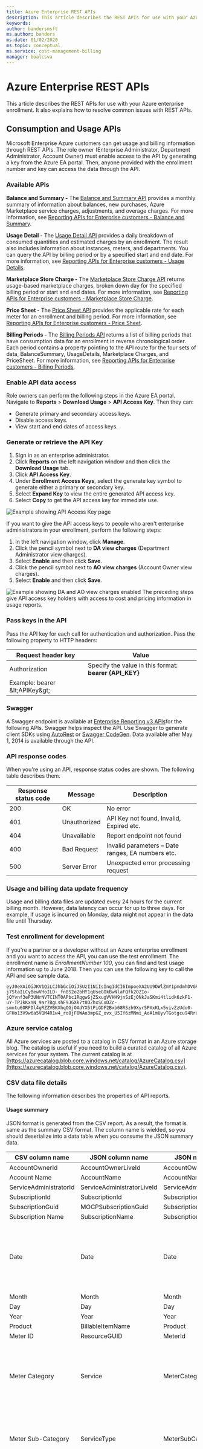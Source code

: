 ```yaml
---
title: Azure Enterprise REST APIs
description: This article describes the REST APIs for use with your Azure enterprise enrollment.
keywords:
author: bandersmsft
ms.author: banders
ms.date: 01/02/2020
ms.topic: conceptual
ms.service: cost-management-billing
manager: boalcsva
---
```


# Azure Enterprise REST APIs

This article describes the REST APIs for use with your Azure enterprise enrollment. It also explains how to resolve common issues with REST APIs.

## Consumption and Usage APIs

Microsoft Enterprise Azure customers can get usage and billing information through REST APIs. The role owner (Enterprise Administrator, Department Administrator, Account Owner) must enable access to the API by generating a key from the Azure EA portal. Then, anyone provided with the enrollment number and key can access the data through the API.

### Available APIs

**Balance and Summary -** The [Balance and Summary API](billing-enterprise-api-balance-summary.md) provides a monthly summary of information about balances, new purchases, Azure Marketplace service charges, adjustments, and overage charges. For more information, see [Reporting APIs for Enterprise customers - Balance and Summary](/rest/api/billing/enterprise/billing-enterprise-api-balance-summary).

**Usage Detail -** The [Usage Detail API](billing-enterprise-api-usage-detail.md) provides a daily breakdown of consumed quantities and estimated charges by an enrollment. The result also includes information about instances, meters, and departments. You can query the API by billing period or by a specified start and end date. For more information, see [Reporting APIs for Enterprise customers - Usage Details](/rest/api/billing/enterprise/billing-enterprise-api-usage-detail).

**Marketplace Store Charge -** The [Marketplace Store Charge API](billing-enterprise-api-marketplace-storecharge.md) returns usage-based marketplace charges, broken down day for the specified billing period or start and end dates. For more information, see [Reporting APIs for Enterprise customers - Marketplace Store Charge](/rest/api/billing/enterprise/billing-enterprise-api-marketplace-storecharge).

**Price Sheet -** The [Price Sheet API](/rest/api/billing/enterprise/billing-enterprise-api-pricesheet) provides the applicable rate for each meter for an enrollment and billing period. For more information, see [Reporting APIs for Enterprise customers - Price Sheet](/rest/api/billing/enterprise/billing-enterprise-api-pricesheet).

**Billing Periods -** The [Billing Periods API](billing-enterprise-api-billing-periods.md) returns a list of billing periods that have consumption data for an enrollment in reverse chronological order. Each period contains a property pointing to the API route for the four sets of data, BalanceSummary, UsageDetails, Marketplace Charges, and PriceSheet. For more information, see [Reporting APIs for Enterprise customers - Billing Periods](/rest/api/billing/enterprise/billing-enterprise-api-billing-periods).

### Enable API data access

Role owners can perform the following steps in the Azure EA portal. Navigate to **Reports** > **Download Usage** > **API Access Key**. Then they can:

- Generate primary and secondary access keys.
- Disable access keys.
- View start and end dates of access keys.

### Generate or retrieve the API Key

1. Sign in as an enterprise administrator.
2. Click **Reports** on the left navigation window and then click the **Download Usage** tab.
3. Click **API Access Key**.
4. Under **Enrollment Access Keys**, select the generate key symbol to generate either a primary or secondary key.
5. Select **Expand Key** to view the entire generated API access key.
6. Select **Copy** to get the API access key for immediate use.

![Example showing API Access Key page](./media/billing-ea-portal-rest-apis/ea-create-generate-or-retrieve-the-api-key.png)

If you want to give the API access keys to people who aren't enterprise administrators in your enrollment, perform the following steps:

1. In the left navigation window, click **Manage**.
2. Click the pencil symbol next to **DA view charges** (Department Administrator view charges).
3. Select **Enable** and then click **Save**.
4. Click the pencil symbol next to **AO view charges** (Account Owner view charges).
5. Select **Enable** and then click **Save**.

![Example showing DA and AO view charges enabled](./media/billing-ea-portal-rest-apis/create-ea-generate-or-retrieve-api-key-enable-ao-do-view.png)
The preceding steps give API access key holders with access to cost and pricing information in usage reports.

### Pass keys in the API

Pass the API key for each call for authentication and authorization. Pass the following property to HTTP headers:

| Request header key | Value |
| --- | --- |
| Authorization | Specify the value in this format: **bearer {API\_KEY}**
Example: bearer \&lt;APIKey\&gt; |

### Swagger

A Swagger endpoint is available at [Enterprise Reporting v3 APIs](https://consumption.azure.com/swagger/ui/index)for the following APIs. Swagger helps inspect the API. Use Swagger to generate client SDKs using [AutoRest](https://github.com/Azure/AutoRest) or [Swagger CodeGen](https://swagger.io/swagger-codegen/). Data available after May 1, 2014 is available through the API.

### API response codes

When you're using an API, response status codes are shown. The following table describes them.

| Response status code | Message | Description |
| --- | --- | --- |
| 200 | OK | No error |
| 401 | Unauthorized | API Key not found, Invalid, Expired etc. |
| 404 | Unavailable | Report endpoint not found |
| 400 | Bad Request | Invalid parameters – Date ranges, EA numbers etc. |
| 500 | Server Error | Unexpected error processing request |

### Usage and billing data update frequency

Usage and billing data files are updated every 24 hours for the current billing month. However, data latency can occur for up to three days. For example, if usage is incurred on Monday, data might not appear in the data file until Thursday.

### Test enrollment for development

If you're a partner or a developer without an Azure enterprise enrollment and you want to access the API, you can use the test enrollment. The enrollment name is _EnrollmentNumber 100_, you can find and test usage information up to June 2018. Then you can use the following key to call the API and see sample data.

```
eyJ0eXAiOiJKV1QiLCJhbGciOiJSUzI1NiIsIng1dCI6ImpoeXA2UU9DWlZmY1pmdmhDVGR1OFdxeTJ5byJ9.eyJFbnJvbGxtZW50TnVtYmVyIjoiMTAwIiwiSWQiOiI1ZTc2ZmNiMy0xN2I4LTQ5ZDItYjdkOC0zMDU0YjUwOWY0MWYiLCJSZXBvcnRWaWV3IjoiU3lzdGVtIiwiUGFydG5lcklkIjoiIiwiRGVwYXJ0bWVudElkIjoiIiwiQWNjb3VudElkIjoiIiwiaXNzIjoiZWEubWljcm9zb2Z0YXp1cmUuY29tIiwiYXVkIjoiY2xpZW50LmVhLm1pY3Jvc29mdGF6dXJlLmNvbSIsImV4cCI6MTU4NjM5MDA2OSwibmJmIjoxNTcwNTc4ODY5fQ.lENR5pCBph6iZCVexUlN1b-j7StaILCyBewVHoILD-_fn8S2o2bHY1qUseGOkBwNlaFQfk2OZIo-jQYvnf3eP3UNrNVTCINT0APbc1RqgwSjZSxugVVHH9jnSzEjONkJaSKmi4tlidk6zkF1-uY-TPJkKxYN_9ar7BgLshF9JGXk7t8OZhxSCxDZc-smntu6ORFDl4gRZZVBKXhqOGjOAdYX5tPiGDF2Bxb68RSzh9Xyr5PXxKLx5yivZzUdo0-GFHo13V9w6a5VQM4R1w4_ro8jF8WAo3mpGZ_ovx_U5IY6zMNmi_AoA1mUyvTGotgcu94RragutoJRxAGHbNJZ0Q
```

### Azure service catalog

All Azure services are posted to a catalog in CSV format in an Azure storage blog. The catalog is useful if you need to build a curated catalog of all Azure services for your system. The current catalog is at [https://azurecatalog.blob.core.windows.net/catalog/AzureCatalog.csv](https://azurecatalog.blob.core.windows.net/catalog/AzureCatalog.csv).

### CSV data file details

The following information describes the properties of API reports.

#### Usage summary

JSON format is generated from the CSV report. As a result, the format is same as the summary CSV format. The column name is wielded, so you should deserialize into a data table when you consume the JSON summary data.

| CSV column name | JSON column name | JSON new column | Comment |
| --- | --- | --- | --- |
| AccountOwnerId | AccountOwnerLiveId | AccountOwnerLiveId |   |
| Account Name | AccountName | AccountName |   |
| ServiceAdministratorId | ServiceAdministratorLiveId | ServiceAdministratorLiveId |   |
| SubscriptionId | SubscriptionId | SubscriptionId |   |
| SubscriptionGuid | MOCPSubscriptionGuid | SubscriptionGuid |   |
| Subscription Name | SubscriptionName | SubscriptionName |   |
| Date | Date | Date | Shows the date that the service catalog report ran. The format is a date string without a time stamp. |
| Month | Month | Month |   |
| Day | Day | Day |   |
| Year | Year | Year |   |
| Product | BillableItemName | Product |   |
| Meter ID | ResourceGUID | MeterId |   |
| Meter Category | Service | MeterCategory | Useful to help find  services. Relevant for services that have multiple ServiceType. For example, Virtual Machines. |
| Meter Sub-Category | ServiceType | MeterSubCategory | Provides a second level of details for a service. For example, A1 VM (Non-Windows).  |
| Meter Region | ServiceRegion | MeterRegion | The third level of detail required for a service. Useful to find the region context of the ResourceGUID. |
| Meter Name | ServiceResource | MeterName | The name of the service. |
| Consumed Quantity | ResourceQtyConsumed | ConsumedQuantity |   |
| ResourceRate | ResourceRate | ResourceRate |   |
| ExtendedCost | ExtendedCost | ExtendedCost |   |
| Resource Location | ServiceSubRegion | ResourceLocation |   |
| Consumed Service | ServiceInfo | ConsumedService |   |
| Instance ID | Component | InstanceId |   |
| ServiceInfo1 | ServiceInfo1 | ServiceInfo1 |   |
| ServiceInfo2 | ServiceInfo2 | ServiceInfo2 |   |
| AdditionalInfo | AdditionalInfo | AdditionalInfo |   |
| Tags | Tags | Tags |   |
| Store Service Identifier   | OrderNumber | StoreServiceIdentifier   |   |
| Department Name | DepartmentName | DepartmentName |   |
| Cost Center | CostCenter | CostCenter |   |
| Unit of Measure | UnitOfMeasure | UnitOfMeasure | Example values: Hours, GB, Events, Pushes, Unit, Unit Hours, MB, Daily Units |
| ResourceGroup | ResourceGroup | ResourceGroup |   |

#### Azure Marketplace report

| CSV column name | JSON column name | JSON new column |
| --- | --- | --- |
| AccountOwnerId | AccountOwnerId | AccountOwnerId |
| Account Name | AccountName | AccountName |
| SubscriptionId | SubscriptionId | SubscriptionId |
| SubscriptionGuid | SubscriptionGuid | SubscriptionGuid |
| Subscription Name | SubscriptionName |  SubscriptionName |
| Date | BillingCycle |  Date  (Date String only. No time stamp)
| Month | Month |  Month |
| Day | Day |  Day |
| Year | Year |  Year |
| Meter ID | MeterResourceId |  MeterId |
| Publisher Name | PublisherFriendlyName |  PublisherName |
| Offer Name | OfferFriendlyName |  OfferName |
| Plan Name | PlanFriendlyName |  PlanName |
| Consumed Quantity | BilledQty |  ConsumedQuantity |
| ResourceRate | ResourceRate | ResourceRate |
| ExtendedCost | ExtendedCost | ExtendedCost |
| Unit of Measure | UnitOfMeasure | UnitOfMeasure |
| Instance ID | InstanceId | InstanceId |
| Additional Info | AdditionalInfo | AdditionalInfo |
| Tags | Tags | Tags |
| Order Number | OrderNumber | OrderNumber |
| Department Name | DepartmentNames | DepartmentName |
| Cost Center | CostCenters |  CostCenter |
| Resource Group | ResourceGroup |  ResourceGroup |

#### Price sheet

| CSV column name | JSON column name | Comment |
| --- | --- | --- |
| Service | Service |  No change to price |
| Unit of Measure | UnitOfMeasure |   |
| Overage Part Number | ConsumptionPartNumber |   |
| Overage Unit Price | ConsumptionPrice |   |
| Currency Code | CurrencyCode |     |

### Common API issues

As you use Azure Enterprise REST APIs, you might encounter any of the following common issues.

You might try to use an API key that doesn't have the correct authorization type. API keys are generated by:

- Enterprise Administrator
- Department Administrator (DA)
- Account Owner (AO)

A key generated by the EA admin gives access to all information for that enrollment. A read-only EA admin can't generate an API key.

A key generated by a DA or AO doesn't provide access to balance, charge, and price sheet information.

An API key expires every six months. If expired, you need to regenerate it.

If you receive a timeout error, you can resolve it by increasing the timeout threshold limit.

You might receive a 401 error (unauthorized) expiration error. The error is normally caused by an expired key. If the key is expired, you can regenerate it.

You might receive 400 and 404 (unavailable) errors returned from an API call when there's no current data available for the date range selected. For example, this error might occur because an enrollment transfer was recently initiated. Data from a specific date and later now resides in a new enrollment. Otherwise, the error might occur if you're using a new enrollment number to retrieve information that resides in an old enrollment.

## Next steps

- Azure EA portal administrators should read [Azure EA portal administration](billing-ea-portal-administration.md) to learn about common administrative tasks.
- If you need help with troubleshooting Azure EA portal issues, see [Troubleshoot Azure EA portal access](billing-ea-portal-troubleshoot.md).
